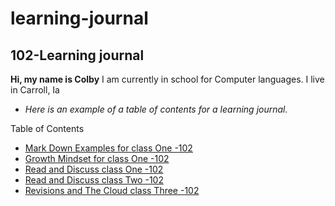 # learning-journal

## 102-Learning journal

**Hi, my name is Colby**
I am currently in school for Computer languages. I live in Carroll, Ia

- *Here is an example of a table of contents for a learning journal.*


Table of Contents
- [Mark Down Examples for class One -102](/MarkdownExamples.md)
- [Growth Mindset for class One -102](/growthmindset.md)
- [Read and Discuss class One -102](/Discussion.md)
- [Read and Discuss class Two -102](/Discussion2.md)
- [Revisions and The Cloud class Three -102](/Discussion3.md)
